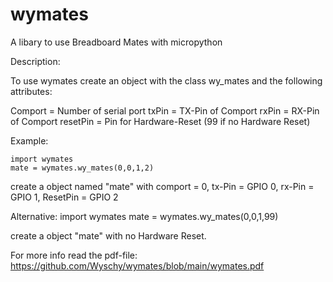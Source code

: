 # wymates

A libary to use Breadboard Mates with micropython

Description:

To use wymates create an object with the class wy_mates and the following attributes:

Comport = Number of serial port
txPin = TX-Pin of Comport
rxPin = RX-Pin of Comport
resetPin = Pin for Hardware-Reset (99 if no Hardware Reset)

Example:

    import wymates
    mate = wymates.wy_mates(0,0,1,2)

create a object named "mate" with comport = 0, tx-Pin = GPIO 0, rx-Pin = GPIO 1, ResetPin = GPIO 2

Alternative:
    import wymates
    mate = wymates.wy_mates(0,0,1,99)

create a object "mate" with no Hardware Reset.

For more info read the pdf-file: https://github.com/Wyschy/wymates/blob/main/wymates.pdf
